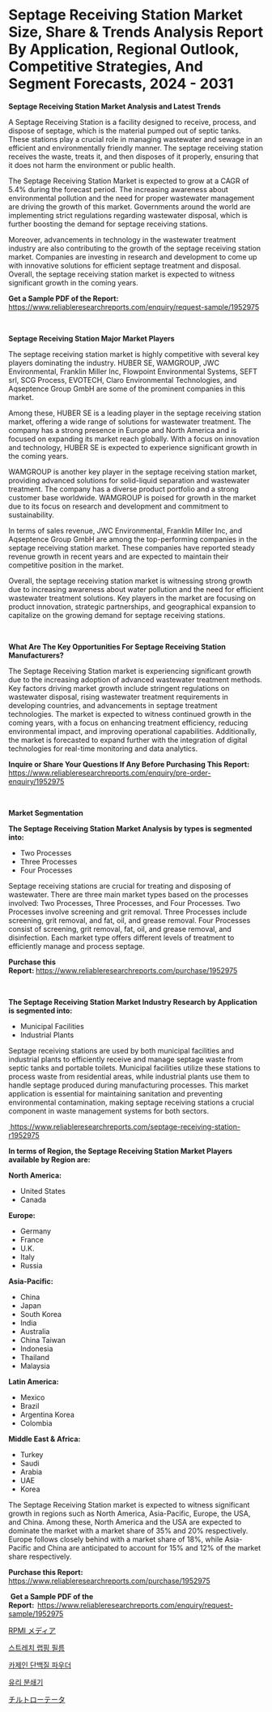<p><h1>Septage Receiving Station Market Size, Share & Trends Analysis Report By Application, Regional Outlook, Competitive Strategies, And Segment Forecasts, 2024 - 2031</h1></p><p><strong>Septage Receiving Station Market Analysis and Latest Trends</strong></p>
<p><p>A Septage Receiving Station is a facility designed to receive, process, and dispose of septage, which is the material pumped out of septic tanks. These stations play a crucial role in managing wastewater and sewage in an efficient and environmentally friendly manner. The septage receiving station receives the waste, treats it, and then disposes of it properly, ensuring that it does not harm the environment or public health.</p><p>The Septage Receiving Station Market is expected to grow at a CAGR of 5.4% during the forecast period. The increasing awareness about environmental pollution and the need for proper wastewater management are driving the growth of this market. Governments around the world are implementing strict regulations regarding wastewater disposal, which is further boosting the demand for septage receiving stations.</p><p>Moreover, advancements in technology in the wastewater treatment industry are also contributing to the growth of the septage receiving station market. Companies are investing in research and development to come up with innovative solutions for efficient septage treatment and disposal. Overall, the septage receiving station market is expected to witness significant growth in the coming years.</p></p>
<p><strong>Get a Sample PDF of the Report:&nbsp;</strong> <a href="https://www.reliableresearchreports.com/enquiry/request-sample/1952975">https://www.reliableresearchreports.com/enquiry/request-sample/1952975</a></p>
<p>&nbsp;</p>
<p><strong>Septage Receiving Station Major Market Players</strong></p>
<p><p>The septage receiving station market is highly competitive with several key players dominating the industry. HUBER SE, WAMGROUP, JWC Environmental, Franklin Miller Inc, Flowpoint Environmental Systems, SEFT srl, SCG Process, EVOTECH, Claro Environmental Technologies, and Aqseptence Group GmbH are some of the prominent companies in this market.</p><p>Among these, HUBER SE is a leading player in the septage receiving station market, offering a wide range of solutions for wastewater treatment. The company has a strong presence in Europe and North America and is focused on expanding its market reach globally. With a focus on innovation and technology, HUBER SE is expected to experience significant growth in the coming years.</p><p>WAMGROUP is another key player in the septage receiving station market, providing advanced solutions for solid-liquid separation and wastewater treatment. The company has a diverse product portfolio and a strong customer base worldwide. WAMGROUP is poised for growth in the market due to its focus on research and development and commitment to sustainability.</p><p>In terms of sales revenue, JWC Environmental, Franklin Miller Inc, and Aqseptence Group GmbH are among the top-performing companies in the septage receiving station market. These companies have reported steady revenue growth in recent years and are expected to maintain their competitive position in the market.</p><p>Overall, the septage receiving station market is witnessing strong growth due to increasing awareness about water pollution and the need for efficient wastewater treatment solutions. Key players in the market are focusing on product innovation, strategic partnerships, and geographical expansion to capitalize on the growing demand for septage receiving stations.</p></p>
<p>&nbsp;</p>
<p><strong>What Are The Key Opportunities For Septage Receiving Station Manufacturers?</strong></p>
<p><p>The Septage Receiving Station market is experiencing significant growth due to the increasing adoption of advanced wastewater treatment methods. Key factors driving market growth include stringent regulations on wastewater disposal, rising wastewater treatment requirements in developing countries, and advancements in septage treatment technologies. The market is expected to witness continued growth in the coming years, with a focus on enhancing treatment efficiency, reducing environmental impact, and improving operational capabilities. Additionally, the market is forecasted to expand further with the integration of digital technologies for real-time monitoring and data analytics.</p></p>
<p><strong>Inquire or Share Your Questions If Any Before Purchasing This Report:</strong> <a href="https://www.reliableresearchreports.com/enquiry/pre-order-enquiry/1952975">https://www.reliableresearchreports.com/enquiry/pre-order-enquiry/1952975</a></p>
<p>&nbsp;</p>
<p><strong>Market Segmentation</strong></p>
<p><strong>The Septage Receiving Station Market Analysis by types is segmented into:</strong></p>
<p><ul><li>Two Processes</li><li>Three Processes</li><li>Four Processes</li></ul></p>
<p><p>Septage receiving stations are crucial for treating and disposing of wastewater. There are three main market types based on the processes involved: Two Processes, Three Processes, and Four Processes. Two Processes involve screening and grit removal. Three Processes include screening, grit removal, and fat, oil, and grease removal. Four Processes consist of screening, grit removal, fat, oil, and grease removal, and disinfection. Each market type offers different levels of treatment to efficiently manage and process septage.</p></p>
<p><strong>Purchase this Report:&nbsp;</strong><a href="https://www.reliableresearchreports.com/purchase/1952975">https://www.reliableresearchreports.com/purchase/1952975</a></p>
<p>&nbsp;</p>
<p><strong>The Septage Receiving Station Market Industry Research by Application is segmented into:</strong></p>
<p><ul><li>Municipal Facilities</li><li>Industrial Plants</li></ul></p>
<p><p>Septage receiving stations are used by both municipal facilities and industrial plants to efficiently receive and manage septage waste from septic tanks and portable toilets. Municipal facilities utilize these stations to process waste from residential areas, while industrial plants use them to handle septage produced during manufacturing processes. This market application is essential for maintaining sanitation and preventing environmental contamination, making septage receiving stations a crucial component in waste management systems for both sectors.</p></p>
<p><a href="https://www.reliableresearchreports.com/septage-receiving-station-r1952975">&nbsp;https://www.reliableresearchreports.com/septage-receiving-station-r1952975</a></p>
<p><strong>In terms of Region, the Septage Receiving Station Market Players available by Region are:</strong></p>
<p>
    <p> <strong> North America: </strong>
        <ul>
            <li>United States</li>
            <li>Canada</li>
        </ul>
        </p> 
    <p> <strong> Europe: </strong>
        <ul>
            <li>Germany</li>
            <li>France</li>
            <li>U.K.</li>
            <li>Italy</li>
            <li>Russia</li>
        </ul>
        </p> 
    <p> <strong> Asia-Pacific: </strong>
        <ul>
            <li>China</li>
            <li>Japan</li>
            <li>South Korea</li>
            <li>India</li>
            <li>Australia</li>
            <li>China Taiwan</li>
            <li>Indonesia</li>
            <li>Thailand</li>
            <li>Malaysia</li>
        </ul>
        </p> 
    <p> <strong> Latin America: </strong>
        <ul>
            <li>Mexico</li>
            <li>Brazil</li>
            <li>Argentina Korea</li>
            <li>Colombia</li>
        </ul>
        </p> 
    <p> <strong> Middle East & Africa: </strong>
        <ul>
            <li>Turkey</li>
            <li>Saudi</li>
            <li>Arabia</li>
            <li>UAE</li>
            <li>Korea</li>
        </ul>
    </p>
    </p>
<p><p>The Septage Receiving Station market is expected to witness significant growth in regions such as North America, Asia-Pacific, Europe, the USA, and China. Among these, North America and the USA are expected to dominate the market with a market share of 35% and 20% respectively. Europe follows closely behind with a market share of 18%, while Asia-Pacific and China are anticipated to account for 15% and 12% of the market share respectively.</p></p>
<p><strong>Purchase this Report: </strong><a href="https://www.reliableresearchreports.com/purchase/1952975">https://www.reliableresearchreports.com/purchase/1952975</a></p>
<p>&nbsp;<strong>Get a Sample PDF of the Report:&nbsp;&nbsp;</strong><a href="https://www.reliableresearchreports.com/enquiry/request-sample/1952975">https://www.reliableresearchreports.com/enquiry/request-sample/1952975</a></p>
<p><strong></strong></p>
<p><p><a href="https://medium.com/@frankfurter35566/rpmi%E3%83%A1%E3%83%87%E3%82%A3%E3%82%A2%E5%B8%82%E5%A0%B4%E3%81%AE%E3%83%88%E3%83%AC%E3%83%B3%E3%83%89%E3%81%A8%E5%B8%82%E5%A0%B4%E5%88%86%E6%9E%90%E3%81%AF-2024%E5%B9%B4%E3%81%8B%E3%82%892031%E5%B9%B4%E3%81%BE%E3%81%A7%E3%81%AE%E6%9C%9F%E9%96%93%E3%81%AE%E4%BA%88%E6%B8%AC%E3%81%A8%E3%81%95%E3%82%8C%E3%81%A6%E3%81%84%E3%81%BE%E3%81%99-2c3133ebe103">RPMI メディア</a></p><p><a href="https://medium.com/@kirstenhintz/%EC%8A%A4%ED%8A%B8%EB%A0%88%EC%B9%AD-%EB%9E%A9%ED%95%91-%ED%95%84%EB%A6%84-%EC%8B%9C%EC%9E%A5-%EA%B7%9C%EB%AA%A8-%EC%8B%9C%EC%9E%A5-%EC%A0%84%EB%A7%9D-%EB%B0%8F-%EC%8B%9C%EC%9E%A5-%EC%98%88%EC%B8%A1-2024%EB%85%84%EB%B6%80%ED%84%B0-2031%EB%85%84-9ba2d5482694">스트레치 랩핑 필름</a></p><p><a href="https://github.com/vsr06p4p49/Market-Research-Report-List-1/blob/main/283688032330.md">카제인 단백질 파우더</a></p><p><a href="https://github.com/Penelolack456456/Market-Research-Report-List-1/blob/main/354215932331.md">유리 분쇄기</a></p><p><a href="https://medium.com/@victor.sharp87978/%E3%83%86%E3%82%A3%E3%83%AB%E3%83%88%E3%83%AD%E3%83%BC%E3%82%BF%E3%83%BC%E3%82%BA%E5%B8%82%E5%A0%B4-2031%E5%B9%B4%E3%81%BE%E3%81%A7%E3%81%AE%E3%83%88%E3%83%AC%E3%83%B3%E3%83%89-%E4%BA%88%E6%B8%AC-%E7%AB%B6%E4%BA%89%E5%88%86%E6%9E%90-4f50093957c2">チルトローテータ</a></p></p>